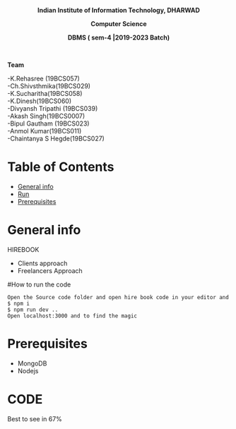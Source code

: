 **<p align="center"> Indian Institute of Information Technology, DHARWAD </p>**
**<p align="center"> Computer Science </p>**
**<p align="center"> DBMS ( sem-4 |2019-2023 Batch) </p> <br />**
**<p> <b>Team</b> </p>**
 -K.Rehasree (19BCS057) <br />
 -Ch.Shivsthmika(19BCS029) <br />
 -K.Sucharitha(19BCS058) <br />
 -K.Dinesh(19BCS060) <br />
 -Divyansh Tripathi (19BCS039) <br />
 -Akash Singh(19BCS0007) <br />
 -Bipul Gautham (19BCS023) <br />
 -Anmol Kumar(19BCS011) <br />
 -Chaintanya S Hegde(19BCS027) <br />

# Table of Contents
- [General info](#desc)
- [Run](#run)
- [Prerequisites](#pre)

<a name="desc"></a>
# General info
HIREBOOK 
 - Clients approach
 - Freelancers Approach

<a name="run"></a>
#How to run the code

```
Open the Source code folder and open hire book code in your editor and 
$ npm i
$ npm run dev ..
Open localhost:3000 and to find the magic

```
<a name="pre"></a>
# Prerequisites
- MongoDB
- Nodejs
<a name="pre"></a>
# CODE
Best to see in 67% 

